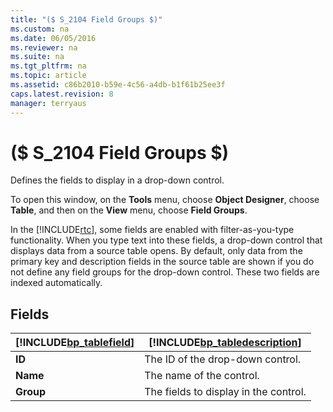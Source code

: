 ```yaml
---
title: "($ S_2104 Field Groups $)"
ms.custom: na
ms.date: 06/05/2016
ms.reviewer: na
ms.suite: na
ms.tgt_pltfrm: na
ms.topic: article
ms.assetid: c86b2010-b59e-4c56-a4db-b1f61b25ee3f
caps.latest.revision: 8
manager: terryaus
---
```

# ($ S_2104 Field Groups $)
Defines the fields to display in a drop\-down control.  
  
 To open this window, on the **Tools** menu, choose **Object Designer**, choose **Table**, and then on the **View** menu, choose **Field Groups**.  
  
 In the [!INCLUDE[rtc](../dynamics-nav/includes/rtc_md.md)], some fields are enabled with filter\-as\-you\-type functionality. When you type text into these fields, a drop\-down control that displays data from a source table opens. By default, only data from the primary key and description fields in the source table are shown if you do not define any field groups for the drop\-down control. These two fields are indexed automatically.  
  
## Fields  
  
|[!INCLUDE[bp_tablefield](../dynamics-nav/includes/bp_tablefield_md.md)]|[!INCLUDE[bp_tabledescription](../dynamics-nav/includes/bp_tabledescription_md.md)]|  
|---------------------------------|---------------------------------------|  
|**ID**|The ID of the drop\-down control.|  
|**Name**|The name of the control.|  
|**Group**|The fields to display in the control.|